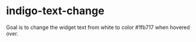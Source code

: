 # indigo-text-change
Goal is to change the widget text from white to color #1fb717 when hovered over.

